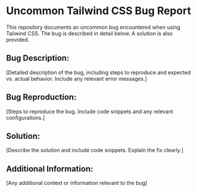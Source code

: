 # Uncommon Tailwind CSS Bug Report

This repository documents an uncommon bug encountered when using Tailwind CSS.  The bug is described in detail below.  A solution is also provided.

## Bug Description:

[Detailed description of the bug, including steps to reproduce and expected vs. actual behavior. Include any relevant error messages.]

## Bug Reproduction:

[Steps to reproduce the bug.  Include code snippets and any relevant configurations.]

## Solution:

[Describe the solution and include code snippets. Explain the fix clearly.]

## Additional Information:

[Any additional context or information relevant to the bug]